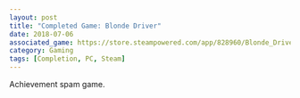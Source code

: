 ```yaml
---
layout: post
title: "Completed Game: Blonde Driver"
date: 2018-07-06
associated_game: https://store.steampowered.com/app/828960/Blonde_Driver/
category: Gaming
tags: [Completion, PC, Steam]
---
```


<p>Achievement spam game.</p>